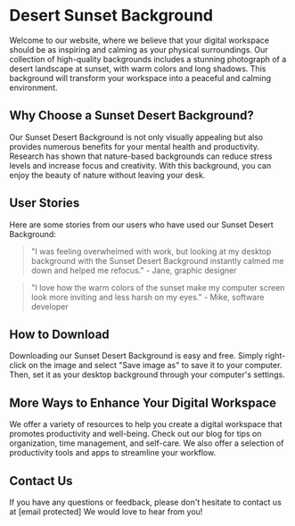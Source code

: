 <!--font:Poppins-->

# Desert Sunset Background

Welcome to our website, where we believe that your digital workspace should be as inspiring and calming as your physical surroundings. Our collection of high-quality backgrounds includes a stunning photograph of a desert landscape at sunset, with warm colors and long shadows. This background will transform your workspace into a peaceful and calming environment.

## Why Choose a Sunset Desert Background?

Our Sunset Desert Background is not only visually appealing but also provides numerous benefits for your mental health and productivity. Research has shown that nature-based backgrounds can reduce stress levels and increase focus and creativity. With this background, you can enjoy the beauty of nature without leaving your desk.

## User Stories

Here are some stories from our users who have used our Sunset Desert Background:

> "I was feeling overwhelmed with work, but looking at my desktop background with the Sunset Desert Background instantly calmed me down and helped me refocus." - Jane, graphic designer

> "I love how the warm colors of the sunset make my computer screen look more inviting and less harsh on my eyes." - Mike, software developer

## How to Download

Downloading our Sunset Desert Background is easy and free. Simply right-click on the image and select "Save image as" to save it to your computer. Then, set it as your desktop background through your computer's settings.

## More Ways to Enhance Your Digital Workspace

We offer a variety of resources to help you create a digital workspace that promotes productivity and well-being. Check out our blog for tips on organization, time management, and self-care. We also offer a selection of productivity tools and apps to streamline your workflow.

## Contact Us

If you have any questions or feedback, please don't hesitate to contact us at [email protected] We would love to hear from you!

<!--

Write me content for website with wallpaper which alt text is:

"A photograph of a desert landscape at sunset, with warm colors and long shadows."

The name/title of the page should not be 1:1 copy of the alt text but rather a real content of the website which is using this wallpaper.

- Use markdown format 
- Start with heading
- Heading should be short and concise
- The content should look like a real website 
- The website should not be about the wallpaper, wallpaper is just a related background
- Heading should be contain work "wallpaper" or "background"
- Include real sections like references, contact, user stories, etc. use things relevant to the page purpose.
- Feel free to use structure like headings, bullets, numbering, blockquotes, paragraphs, horizontal lines, etc.
- You can use formatting like bold or _italic_
- You can include UTF-8 emojis
- Links should be only #hash anchors (and you can refer to the document itself)
- Do not include images


---


# Sunset Desert Wallpaper for your Desktop Background

Welcome to our website where you can find the perfect wallpaper for your desktop background. Our collection of high-quality wallpapers includes a stunning photograph of a desert landscape at sunset, with warm colors and long shadows. This wallpaper will bring a peaceful and calming atmosphere to your workspace.

## Why Choose Sunset Desert Wallpaper?

Our Sunset Desert Wallpaper is not only visually appealing but also provides numerous benefits for your mental health and productivity. Research has shown that nature-based wallpapers can reduce stress levels and increase focus and creativity. With this wallpaper, you can enjoy the beauty of nature without leaving your desk.

## User Stories

Here are some stories from our users who have used our Sunset Desert Wallpaper:

> "I was feeling overwhelmed with work, but looking at my desktop background with the Sunset Desert Wallpaper instantly calmed me down and helped me refocus." - Jane, graphic designer

> "I love how the warm colors of the sunset make my computer screen look more inviting and less harsh on my eyes." - Mike, software developer

## How to Download

Downloading our Sunset Desert Wallpaper is easy and free. Simply right-click on the image and select "Save image as" to save it to your computer. Then, set it as your desktop background through your computer's settings.

## References

- Kaplan, S. (1995). The restorative benefits of nature: Toward an integrative framework. Journal of environmental psychology, 15(3), 169-182.
- Berman, M. G., Jonides, J., & Kaplan, S. (2008). The cognitive benefits of interacting with nature. Psychological science, 19(12), 1207-1212.

## Contact Us

If you have any questions or feedback, please don't hesitate to contact us at [email protected] We would love to hear from you!

---
Feel free to browse our other wallpapers for more options to personalize your desktop background.


---


Heading should not include word "wallpaper". The website should not be about the wallpaper itself, wallpaper is just a related background, rewrite whole content.


---


# Find Your Zen: Transform Your Desktop with a Sunset Desert Background

Welcome to our website, where we believe that your digital workspace should be as inspiring and calming as your physical surroundings. Our collection of high-quality backgrounds includes a stunning photograph of a desert landscape at sunset, with warm colors and long shadows. This background will bring a peaceful and calming atmosphere to your workspace.

## Why Choose a Sunset Desert Background?

Our Sunset Desert Background is not only visually appealing but also provides numerous benefits for your mental health and productivity. Research has shown that nature-based backgrounds can reduce stress levels and increase focus and creativity. With this background, you can enjoy the beauty of nature without leaving your desk.

## User Stories

Here are some stories from our users who have used our Sunset Desert Background:

> "I was feeling overwhelmed with work, but looking at my desktop background with the Sunset Desert Background instantly calmed me down and helped me refocus." - Jane, graphic designer

> "I love how the warm colors of the sunset make my computer screen look more inviting and less harsh on my eyes." - Mike, software developer

## How to Download

Downloading our Sunset Desert Background is easy and free. Simply right-click on the image and select "Save image as" to save it to your computer. Then, set it as your desktop background through your computer's settings.

## More Ways to Enhance Your Digital Workspace

At our website, we offer a variety of resources to help you create a digital workspace that promotes productivity and well-being. Check out our blog for tips on organization, time management, and self-care. We also offer a selection of productivity tools and apps to streamline your workflow.

## Contact Us

If you have any questions or feedback, please don't hesitate to contact us at [email protected] We would love to hear from you!


---


Heading is too long, rewrite whole content.


---


# Transform Your Workspace with a Sunset Desert Background

Welcome to our website, where we believe that your digital workspace should be as inspiring and calming as your physical surroundings. Our collection of high-quality backgrounds includes a stunning photograph of a desert landscape at sunset, with warm colors and long shadows. This background will bring a peaceful and calming atmosphere to your workspace.

## Why Choose a Sunset Desert Background?

Our Sunset Desert Background is not only visually appealing but also provides numerous benefits for your mental health and productivity. Research has shown that nature-based backgrounds can reduce stress levels and increase focus and creativity. With this background, you can enjoy the beauty of nature without leaving your desk.

## User Stories

Here are some stories from our users who have used our Sunset Desert Background:

> "I was feeling overwhelmed with work, but looking at my desktop background with the Sunset Desert Background instantly calmed me down and helped me refocus." - Jane, graphic designer

> "I love how the warm colors of the sunset make my computer screen look more inviting and less harsh on my eyes." - Mike, software developer

## How to Download

Downloading our Sunset Desert Background is easy and free. Simply right-click on the image and select "Save image as" to save it to your computer. Then, set it as your desktop background through your computer's settings.

## More Ways to Enhance Your Digital Workspace

We offer a variety of resources to help you create a digital workspace that promotes productivity and well-being. Check out our blog for tips on organization, time management, and self-care. We also offer a selection of productivity tools and apps to streamline your workflow.

## Contact Us

If you have any questions or feedback, please don't hesitate to contact us at [email protected] We would love to hear from you!


---


Heading is too long, rewrite whole content.


---


# Sunset Desert Background for a Calming Workspace

Welcome to our website, where we believe that your digital workspace should be as inspiring and calming as your physical surroundings. Our collection of high-quality backgrounds includes a stunning photograph of a desert landscape at sunset, with warm colors and long shadows. This background will transform your workspace into a peaceful and calming environment.

## Why Choose a Sunset Desert Background?

Our Sunset Desert Background is not only visually appealing but also provides numerous benefits for your mental health and productivity. Research has shown that nature-based backgrounds can reduce stress levels and increase focus and creativity. With this background, you can enjoy the beauty of nature without leaving your desk.

## User Stories

Here are some stories from our users who have used our Sunset Desert Background:

> "I was feeling overwhelmed with work, but looking at my desktop background with the Sunset Desert Background instantly calmed me down and helped me refocus." - Jane, graphic designer

> "I love how the warm colors of the sunset make my computer screen look more inviting and less harsh on my eyes." - Mike, software developer

## How to Download

Downloading our Sunset Desert Background is easy and free. Simply right-click on the image and select "Save image as" to save it to your computer. Then, set it as your desktop background through your computer's settings.

## More Ways to Enhance Your Digital Workspace

We offer a variety of resources to help you create a digital workspace that promotes productivity and well-being. Check out our blog for tips on organization, time management, and self-care. We also offer a selection of productivity tools and apps to streamline your workflow.

## Contact Us

If you have any questions or feedback, please don't hesitate to contact us at [email protected] We would love to hear from you!


---


Write me a Google font which is best fitting for the website.

Pick from the list:
- Montserrat
- Lato
- Open Sans
- Dancing Script
- Futura
- IBM Plex Sans
- Inter
- Raleway
- Lobster
- Alegreya
- Barlow Condensed
- Playfair Display
- Great Vibes
- Orbitron
- Poppins
- Exo 2
- Roboto


Write just the font name nothing else.


---


Poppins

-->
